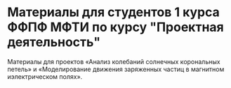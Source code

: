 # Материалы для студентов 1 курса ФФПФ МФТИ по курсу "Проектная деятельность"
Материалы для проектов «Анализ колебаний солнечных корональных петель» и «Моделирование движения заряженных частиц в магнитном иэлектрическом полях».
